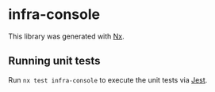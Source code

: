 # infra-console

This library was generated with [Nx](https://nx.dev).

## Running unit tests

Run `nx test infra-console` to execute the unit tests via [Jest](https://jestjs.io).
